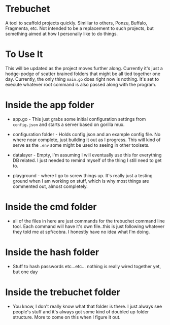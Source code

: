# Trebuchet
A tool to scaffold projects quickly.  Similiar to others, Ponzu, Buffalo, Fragmenta, etc.  Not intended to be a replacement to 
such projects, but something aimed at how I personally like to do things.  

# To Use It
This will be updated as the project moves further along.  Currently it's just a hodge-podge of scatter brained folders that might
be all tied together one day. Currently, the only thing `main.go` does right now is nothing.  It's set to execute whatever root 
command is also passed along with the program.

# Inside the app folder
  - app.go - This just grabs some initial configuration settings from `config.json` and starts a server based on gorilla mux.
  
  - configuration folder - Holds config.json and an example config file.  No where near complete, just building it out as I
    progress.  This will kind of serve as the `.env` some might be used to seeing in other toolsets.
    
  - datalayer - Empty, I'm assuming I will eventually use this for everything DB related.  I just needed to remind myself of
    the thing I still need to get to.
    
  - playground - where I go to screw things up.  It's really just a testing ground when I am working on stuff, which is why most
    things are commented out, almost completely.
    
# Inside the cmd folder
  - all of the files in here are just commands for the trebuchet command line tool. Each command will have it's own file..this
    is just following whatever they told me at spf/cobra.  I honestly have no idea what I'm doing.
    
# Inside the hash folder
  - Stuff to hash passwords etc...etc... nothing is really wired together yet, but one day
  
# Inside the trebuchet folder
  - You know, I don't really know what that folder is there.  I just always see people's stuff and it's always got some kind of
    doubled up folder structure.  More to come on this when I figure it out.
